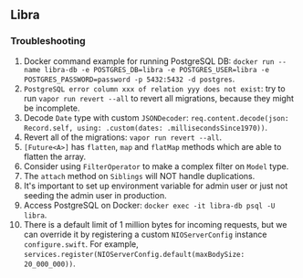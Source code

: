 ## Libra

### Troubleshooting
1. Docker command example for running PostgreSQL DB: `docker run --name libra-db -e POSTGRES_DB=libra -e POSTGRES_USER=libra -e POSTGRES_PASSWORD=password -p 5432:5432 -d postgres`.
2. `PostgreSQL error column xxx of relation yyy does not exist`: try to run `vapor run revert --all` to revert all migrations, because they might be incomplete.
3. Decode `Date` type with custom `JSONDecoder`: `req.content.decode(json: Record.self, using: .custom(dates: .millisecondsSince1970))`.
4. Revert all of the migrations: `vapor run revert --all`.
5. `[Future<A>]` has `flatten`, `map` and `flatMap` methods which are able to flatten the array.
6. Consider using `FilterOperator` to make a complex filter on `Model` type.
7. The `attach` method on `Siblings` will NOT handle duplications.
8. It's important to set up environment variable for admin user or just not seeding the admin user in production.
9. Access PostgreSQL on Docker: `docker exec -it libra-db psql -U libra`.
10. There is a default limit of 1 million bytes for incoming requests, but we can override it by registering a custom `NIOServerConfig` instance `configure.swift`. For example, `services.register(NIOServerConfig.default(maxBodySize: 20_000_000))`.
